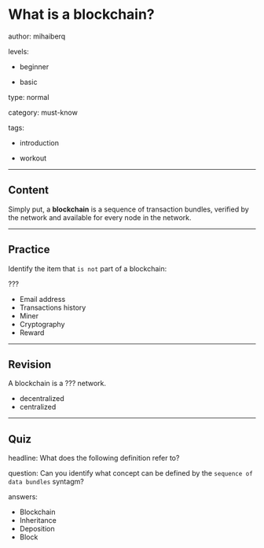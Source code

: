 # What is a blockchain?
author: mihaiberq

levels:

  - beginner

  - basic

type: normal

category: must-know

tags:

  - introduction

  - workout

---
## Content

Simply put, a **blockchain** is a sequence of transaction bundles, verified by the network and available for every node in the network.

---
## Practice

Identify the item that `is not` part of a blockchain:

???

* Email address
* Transactions history
* Miner
* Cryptography
* Reward

---
## Revision

A blockchain is a ??? network.

* decentralized
* centralized

---
## Quiz

headline: What does the following definition refer to?

question: Can you identify what concept can be defined by the `sequence of data bundles` syntagm?

answers:
  - Blockchain
  - Inheritance
  - Deposition
  - Block

